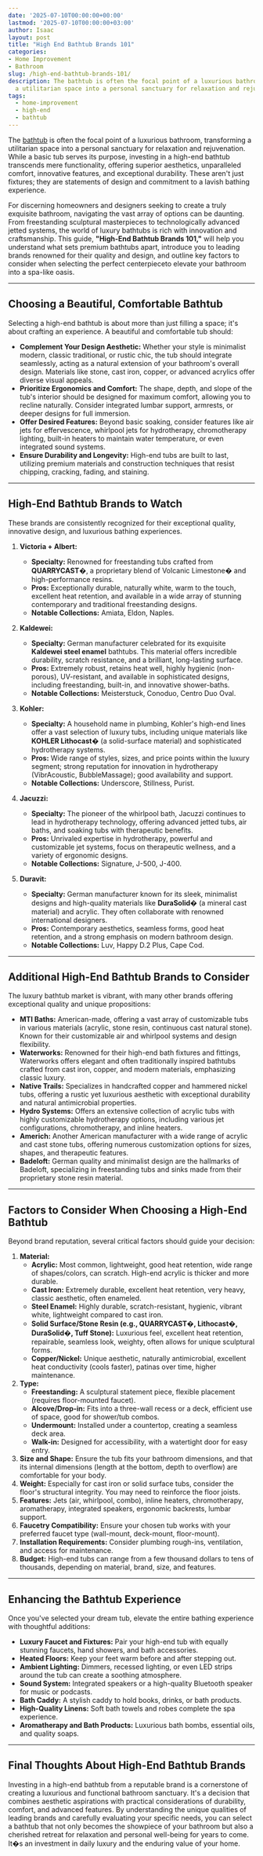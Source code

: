 ```yaml
---
date: '2025-07-10T00:00:00+00:00'
lastmod: '2025-07-10T00:00:00+03:00'
author: Isaac
layout: post
title: "High End Bathtub Brands 101"
categories:
- Home Improvement
- Bathroom
slug: /high-end-bathtub-brands-101/
description: The bathtub is often the focal point of a luxurious bathroom, transforming
  a utilitarian space into a personal sanctuary for relaxation and rejuvenation. W...
tags: 
  - home-improvement
  - high-end
  - bathtub
---
```

The [bathtub](/posts/how-to-unclog-a-bathtub-drain-with-standing-water/) is often the focal point of a luxurious bathroom, transforming a utilitarian space into a personal sanctuary for relaxation and rejuvenation. While a basic tub serves its purpose, investing in a high-end bathtub transcends mere functionality, offering superior aesthetics, unparalleled comfort, innovative features, and exceptional durability. These aren't just fixtures; they are statements of design and commitment to a lavish bathing experience.

For discerning homeowners and designers seeking to create a truly exquisite bathroom, navigating the vast array of options can be daunting. From freestanding sculptural masterpieces to technologically advanced jetted systems, the world of luxury bathtubs is rich with innovation and craftsmanship. This guide, **"High-End Bathtub Brands 101,"** will help you understand what sets premium bathtubs apart, introduce you to leading brands renowned for their quality and design, and outline key factors to consider when selecting the perfect centerpieceto elevate your bathroom into a spa-like oasis.

---

## Choosing a Beautiful, Comfortable Bathtub

Selecting a high-end bathtub is about more than just filling a space; it's about crafting an experience. A beautiful and comfortable tub should:

* **Complement Your Design Aesthetic:** Whether your style is minimalist modern, classic traditional, or rustic chic, the tub should integrate seamlessly, acting as a natural extension of your bathroom's overall design. Materials like stone, cast iron, copper, or advanced acrylics offer diverse visual appeals.
* **Prioritize Ergonomics and Comfort:** The shape, depth, and slope of the tub's interior should be designed for maximum comfort, allowing you to recline naturally. Consider integrated lumbar support, armrests, or deeper designs for full immersion.
* **Offer Desired Features:** Beyond basic soaking, consider features like air jets for effervescence, whirlpool jets for hydrotherapy, chromotherapy lighting, built-in heaters to maintain water temperature, or even integrated sound systems.
* **Ensure Durability and Longevity:** High-end tubs are built to last, utilizing premium materials and construction techniques that resist chipping, cracking, fading, and staining.

---

## High-End Bathtub Brands to Watch

These brands are consistently recognized for their exceptional quality, innovative design, and luxurious bathing experiences.

1.  **Victoria + Albert:**
    * **Specialty:** Renowned for freestanding tubs crafted from **QUARRYCAST�**, a proprietary blend of Volcanic Limestone� and high-performance resins.
    * **Pros:** Exceptionally durable, naturally white, warm to the touch, excellent heat retention, and available in a wide array of stunning contemporary and traditional freestanding designs.
    * **Notable Collections:** Amiata, Eldon, Naples.

2.  **Kaldewei:**
    * **Specialty:** German manufacturer celebrated for its exquisite **Kaldewei steel enamel** bathtubs. This material offers incredible durability, scratch resistance, and a brilliant, long-lasting surface.
    * **Pros:** Extremely robust, retains heat well, highly hygienic (non-porous), UV-resistant, and available in sophisticated designs, including freestanding, built-in, and innovative shower-baths.
    * **Notable Collections:** Meisterstuck, Conoduo, Centro Duo Oval.

3.  **Kohler:**
    * **Specialty:** A household name in plumbing, Kohler's high-end lines offer a vast selection of luxury tubs, including unique materials like **KOHLER Lithocast�** (a solid-surface material) and sophisticated hydrotherapy systems.
    * **Pros:** Wide range of styles, sizes, and price points within the luxury segment; strong reputation for innovation in hydrotherapy (VibrAcoustic, BubbleMassage); good availability and support.
    * **Notable Collections:** Underscore, Stillness, Purist.

4.  **Jacuzzi:**
    * **Specialty:** The pioneer of the whirlpool bath, Jacuzzi continues to lead in hydrotherapy technology, offering advanced jetted tubs, air baths, and soaking tubs with therapeutic benefits.
    * **Pros:** Unrivaled expertise in hydrotherapy, powerful and customizable jet systems, focus on therapeutic wellness, and a variety of ergonomic designs.
    * **Notable Collections:** Signature, J-500, J-400.

5.  **Duravit:**
    * **Specialty:** German manufacturer known for its sleek, minimalist designs and high-quality materials like **DuraSolid�** (a mineral cast material) and acrylic. They often collaborate with renowned international designers.
    * **Pros:** Contemporary aesthetics, seamless forms, good heat retention, and a strong emphasis on modern bathroom design.
    * **Notable Collections:** Luv, Happy D.2 Plus, Cape Cod.

---

## Additional High-End Bathtub Brands to Consider

The luxury bathtub market is vibrant, with many other brands offering exceptional quality and unique propositions:

* **MTI Baths:** American-made, offering a vast array of customizable tubs in various materials (acrylic, stone resin, continuous cast natural stone). Known for their customizable air and whirlpool systems and design flexibility.
* **Waterworks:** Renowned for their high-end bath fixtures and fittings, Waterworks offers elegant and often traditionally inspired bathtubs crafted from cast iron, copper, and modern materials, emphasizing classic luxury.
* **Native Trails:** Specializes in handcrafted copper and hammered nickel tubs, offering a rustic yet luxurious aesthetic with exceptional durability and natural antimicrobial properties.
* **Hydro Systems:** Offers an extensive collection of acrylic tubs with highly customizable hydrotherapy options, including various jet configurations, chromotherapy, and inline heaters.
* **Americh:** Another American manufacturer with a wide range of acrylic and cast stone tubs, offering numerous customization options for sizes, shapes, and therapeutic features.
* **Badeloft:** German quality and minimalist design are the hallmarks of Badeloft, specializing in freestanding tubs and sinks made from their proprietary stone resin material.

---

## Factors to Consider When Choosing a High-End Bathtub

Beyond brand reputation, several critical factors should guide your decision:

1.  **Material:**
    * **Acrylic:** Most common, lightweight, good heat retention, wide range of shapes/colors, can scratch. High-end acrylic is thicker and more durable.
    * **Cast Iron:** Extremely durable, excellent heat retention, very heavy, classic aesthetic, often enameled.
    * **Steel Enamel:** Highly durable, scratch-resistant, hygienic, vibrant white, lightweight compared to cast iron.
    * **Solid Surface/Stone Resin (e.g., QUARRYCAST�, Lithocast�, DuraSolid�, Tuff Stone):** Luxurious feel, excellent heat retention, repairable, seamless look, weighty, often allows for unique sculptural forms.
    * **Copper/Nickel:** Unique aesthetic, naturally antimicrobial, excellent heat conductivity (cools faster), patinas over time, higher maintenance.
2.  **Type:**
    * **Freestanding:** A sculptural statement piece, flexible placement (requires floor-mounted faucet).
    * **Alcove/Drop-in:** Fits into a three-wall recess or a deck, efficient use of space, good for shower/tub combos.
    * **Undermount:** Installed under a countertop, creating a seamless deck area.
    * **Walk-in:** Designed for accessibility, with a watertight door for easy entry.
3.  **Size and Shape:** Ensure the tub fits your bathroom dimensions, and that its internal dimensions (length at the bottom, depth to overflow) are comfortable for your body.
4.  **Weight:** Especially for cast iron or solid surface tubs, consider the floor's structural integrity. You may need to reinforce the floor joists.
5.  **Features:** Jets (air, whirlpool, combo), inline heaters, chromotherapy, aromatherapy, integrated speakers, ergonomic backrests, lumbar support.
6.  **Faucetry Compatibility:** Ensure your chosen tub works with your preferred faucet type (wall-mount, deck-mount, floor-mount).
7.  **Installation Requirements:** Consider plumbing rough-ins, ventilation, and access for maintenance.
8.  **Budget:** High-end tubs can range from a few thousand dollars to tens of thousands, depending on material, brand, size, and features.

---

## Enhancing the Bathtub Experience

Once you've selected your dream tub, elevate the entire bathing experience with thoughtful additions:

* **Luxury Faucet and Fixtures:** Pair your high-end tub with equally stunning faucets, hand showers, and bath accessories.
* **Heated Floors:** Keep your feet warm before and after stepping out.
* **Ambient Lighting:** Dimmers, recessed lighting, or even LED strips around the tub can create a soothing atmosphere.
* **Sound System:** Integrated speakers or a high-quality Bluetooth speaker for music or podcasts.
* **Bath Caddy:** A stylish caddy to hold books, drinks, or bath products.
* **High-Quality Linens:** Soft bath towels and robes complete the spa experience.
* **Aromatherapy and Bath Products:** Luxurious bath bombs, essential oils, and quality soaps.

---

## Final Thoughts About High-End Bathtub Brands

Investing in a high-end bathtub from a reputable brand is a cornerstone of creating a luxurious and functional bathroom sanctuary. It's a decision that combines aesthetic aspirations with practical considerations of durability, comfort, and advanced features. By understanding the unique qualities of leading brands and carefully evaluating your specific needs, you can select a bathtub that not only becomes the showpiece of your bathroom but also a cherished retreat for relaxation and personal well-being for years to come. It�s an investment in daily luxury and the enduring value of your home.
